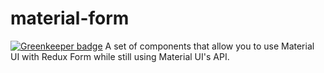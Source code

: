 # material-form

[![Greenkeeper badge](https://badges.greenkeeper.io/everproof/material-form.svg)](https://greenkeeper.io/)
A set of components that allow you to use Material UI with Redux Form while still using Material UI's API.
